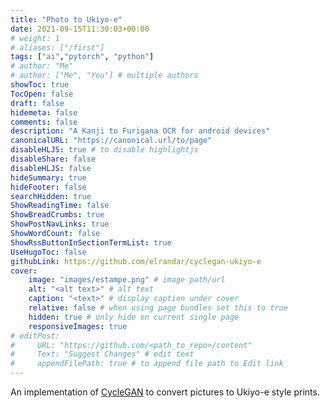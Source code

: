 ```yaml
---
title: "Photo to Ukiyo-e"
date: 2021-09-15T11:30:03+00:00
# weight: 1
# aliases: ["/first"]
tags: ["ai","pytorch", "python"]
# author: "Me"
# author: ["Me", "You"] # multiple authors
showToc: true
TocOpen: false
draft: false
hidemeta: false
comments: false
description: "A Kanji to Furigana OCR for android devices"
canonicalURL: "https://canonical.url/to/page"
disableHLJS: true # to disable highlightjs
disableShare: false
disableHLJS: false
hideSummary: true
hideFooter: false
searchHidden: true
ShowReadingTime: false
ShowBreadCrumbs: true
ShowPostNavLinks: true
ShowWordCount: false
ShowRssButtonInSectionTermList: true
UseHugoToc: false
githubLink: https://github.com/elrandar/cyclegan-ukiyo-e
cover:
    image: "images/estampe.png" # image path/url
    alt: "<alt text>" # alt text
    caption: "<text>" # display caption under cover
    relative: false # when using page bundles set this to true
    hidden: true # only hide on current single page
    responsiveImages: true
# editPost:
#     URL: "https://github.com/<path_to_repo>/content"
#     Text: "Suggest Changes" # edit text
#     appendFilePath: true # to append file path to Edit link
---
```



An implementation of [CycleGAN](https://arxiv.org/abs/1703.10593) to convert pictures to Ukiyo-e style prints.